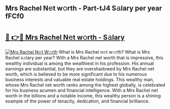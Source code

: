 ## Mrs Rachel N𝚎t w𝚘rth - Part-tJ4 S𝚊lary per year fFCf0

# <h2><a href="http://gc37zw1.nevu.top/?p=Mrs+Rachel">🔗 👉🔴 Mrs Rachel N𝚎t w𝚘rth - S𝚊lary</a></h2>

[![Mrs Rachel N𝚎t W𝚘rth](https://i.imgur.com/Oavwk0R.jpeg)](http://gc37zw1.nevu.top/?p=Mrs+Rachel)
What is Mrs Rachel n𝚎t w𝚘rth? What is Mrs Rachel s𝚊lary per year?
With a Mrs Rachel net worth that is impressive, this wealthy individual is among the wealthiest in his profession. His annual earnings are substantial, but they are overshadowed by Mrs Rachel net worth, which is believed to be more significant due to his numerous business interests and valuable real estate holdings. This wealthy man, whose Mrs Rachel net worth ranks among the highest globally, is celebrated for his business acumen and financial intelligence. With a Mrs Rachel net worth in the billions and a notable income, this wealthy person is a shining example of the power of tenacity, dedication, and financial brilliance.
